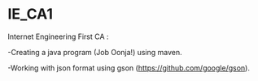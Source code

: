 # IE_CA1
Internet Engineering First CA :

-Creating a java program (Job Oonja!) using maven.

-Working with json format using gson (https://github.com/google/gson).
